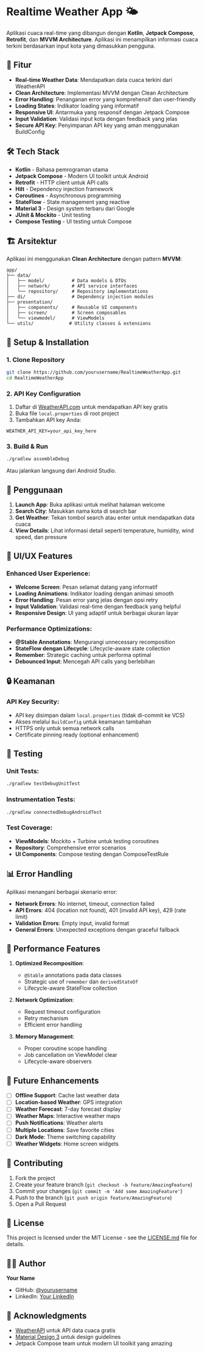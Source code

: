 # Realtime Weather App 🌤️

Aplikasi cuaca real-time yang dibangun dengan **Kotlin**, **Jetpack Compose**, **Retrofit**, dan **MVVM Architecture**. Aplikasi ini menampilkan informasi cuaca terkini berdasarkan input kota yang dimasukkan pengguna.

## 🎯 Fitur

- **Real-time Weather Data**: Mendapatkan data cuaca terkini dari WeatherAPI
- **Clean Architecture**: Implementasi MVVM dengan Clean Architecture
- **Error Handling**: Penanganan error yang komprehensif dan user-friendly
- **Loading States**: Indikator loading yang informatif
- **Responsive UI**: Antarmuka yang responsif dengan Jetpack Compose
- **Input Validation**: Validasi input kota dengan feedback yang jelas
- **Secure API Key**: Penyimpanan API key yang aman menggunakan BuildConfig

## 🛠️ Tech Stack

- **Kotlin** - Bahasa pemrograman utama
- **Jetpack Compose** - Modern UI toolkit untuk Android
- **Retrofit** - HTTP client untuk API calls
- **Hilt** - Dependency injection framework
- **Coroutines** - Asynchronous programming
- **StateFlow** - State management yang reactive
- **Material 3** - Design system terbaru dari Google
- **JUnit & Mockito** - Unit testing
- **Compose Testing** - UI testing untuk Compose

## 🏗️ Arsitektur

Aplikasi ini menggunakan **Clean Architecture** dengan pattern **MVVM**:

```
app/
├── data/
│   ├── model/          # Data models & DTOs
│   ├── network/        # API service interfaces
│   └── repository/     # Repository implementations
├── di/                 # Dependency injection modules
├── presentation/
│   ├── components/     # Reusable UI components
│   ├── screen/         # Screen composables
│   └── viewmodel/      # ViewModels
└── utils/             # Utility classes & extensions
```

## 🔧 Setup & Installation

### 1. Clone Repository

```bash
git clone https://github.com/yourusername/RealtimeWeatherApp.git
cd RealtimeWeatherApp
```

### 2. API Key Configuration

1. Daftar di [WeatherAPI.com](https://www.weatherapi.com/) untuk mendapatkan API key gratis
2. Buka file `local.properties` di root project
3. Tambahkan API key Anda:

```properties
WEATHER_API_KEY=your_api_key_here
```

### 3. Build & Run

```bash
./gradlew assembleDebug
```

Atau jalankan langsung dari Android Studio.

## 📱 Penggunaan

1. **Launch App**: Buka aplikasi untuk melihat halaman welcome
2. **Search City**: Masukkan nama kota di search bar
3. **Get Weather**: Tekan tombol search atau enter untuk mendapatkan data cuaca
4. **View Details**: Lihat informasi detail seperti temperature, humidity, wind speed, dan pressure

## 🎨 UI/UX Features

### Enhanced User Experience:

- **Welcome Screen**: Pesan selamat datang yang informatif
- **Loading Animations**: Indikator loading dengan animasi smooth
- **Error Handling**: Pesan error yang jelas dengan opsi retry
- **Input Validation**: Validasi real-time dengan feedback yang helpful
- **Responsive Design**: UI yang adaptif untuk berbagai ukuran layar

### Performance Optimizations:

- **@Stable Annotations**: Mengurangi unnecessary recomposition
- **StateFlow dengan Lifecycle**: Lifecycle-aware state collection
- **Remember**: Strategic caching untuk performa optimal
- **Debounced Input**: Mencegah API calls yang berlebihan

## 🔒 Keamanan

### API Key Security:

- API key disimpan dalam `local.properties` (tidak di-commit ke VCS)
- Akses melalui `BuildConfig` untuk keamanan tambahan
- HTTPS only untuk semua network calls
- Certificate pinning ready (optional enhancement)

## 🧪 Testing

### Unit Tests:

```bash
./gradlew testDebugUnitTest
```

### Instrumentation Tests:

```bash
./gradlew connectedDebugAndroidTest
```

### Test Coverage:

- **ViewModels**: Mockito + Turbine untuk testing coroutines
- **Repository**: Comprehensive error scenarios
- **UI Components**: Compose testing dengan ComposeTestRule

## 📊 Error Handling

Aplikasi menangani berbagai skenario error:

- **Network Errors**: No internet, timeout, connection failed
- **API Errors**: 404 (location not found), 401 (invalid API key), 429 (rate limit)
- **Validation Errors**: Empty input, invalid format
- **General Errors**: Unexpected exceptions dengan graceful fallback

## 🚀 Performance Features

1. **Optimized Recomposition**:

   - `@Stable` annotations pada data classes
   - Strategic use of `remember` dan `derivedStateOf`
   - Lifecycle-aware StateFlow collection

2. **Network Optimization**:

   - Request timeout configuration
   - Retry mechanism
   - Efficient error handling

3. **Memory Management**:
   - Proper coroutine scope handling
   - Job cancellation on ViewModel clear
   - Lifecycle-aware observers

## 🔮 Future Enhancements

- [ ] **Offline Support**: Cache last weather data
- [ ] **Location-based Weather**: GPS integration
- [ ] **Weather Forecast**: 7-day forecast display
- [ ] **Weather Maps**: Interactive weather maps
- [ ] **Push Notifications**: Weather alerts
- [ ] **Multiple Locations**: Save favorite cities
- [ ] **Dark Mode**: Theme switching capability
- [ ] **Weather Widgets**: Home screen widgets

## 🤝 Contributing

1. Fork the project
2. Create your feature branch (`git checkout -b feature/AmazingFeature`)
3. Commit your changes (`git commit -m 'Add some AmazingFeature'`)
4. Push to the branch (`git push origin feature/AmazingFeature`)
5. Open a Pull Request

## 📄 License

This project is licensed under the MIT License - see the [LICENSE.md](LICENSE.md) file for details.

## 👨‍💻 Author

**Your Name**

- GitHub: [@yourusername](https://github.com/yourusername)
- LinkedIn: [Your LinkedIn](https://linkedin.com/in/yourprofile)

## 🙏 Acknowledgments

- [WeatherAPI](https://www.weatherapi.com/) untuk API data cuaca gratis
- [Material Design 3](https://m3.material.io/) untuk design guidelines
- Jetpack Compose team untuk modern UI toolkit yang amazing
